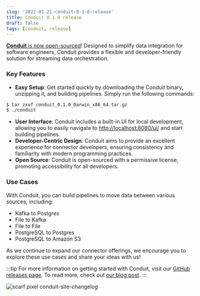 ```yaml
---
slug: '2022-01-21-conduit-0-1-0-release'
title: Conduit 0.1.0 release
draft: false
tags: [conduit, release]
---
```


[**Conduit** is now open-sourced](https://github.com/ConduitIO/conduit/releases/tag/v0.1.0)! Designed to simplify data integration for software engineers, Conduit provides a flexible and developer-friendly solution for streaming data orchestration.

<!--truncate-->

### Key Features

- **Easy Setup**: Get started quickly by downloading the Conduit binary, unzipping it, and building pipelines. Simply run the following commands:

```bash
$ tar zxvf conduit_0.1.0_Darwin_x86_64.tar.gz
$ ./conduit
```

- **User Interface**: Conduit includes a built-in UI for local development, allowing you to easily navigate to [http://localhost:8080/ui/](http://localhost:8080/ui/) and start building pipelines.
- **Developer-Centric Design**: Conduit aims to provide an excellent experience for connector developers, ensuring consistency and familiarity with modern programming practices.
- **Open Source**: Conduit is open-sourced with a permissive license, promoting accessibility for all developers.

### Use Cases

With Conduit, you can build pipelines to move data between various sources, including:
- Kafka to Postgres
- File to Kafka
- File to File
- PostgreSQL to Postgres
- PostgreSQL to Amazon S3

As we continue to expand our connector offerings, we encourage you to explore these use cases and share your ideas with us!

:::tip
For more information on getting started with Conduit, visit our [GitHub releases page](https://github.com/meroxa/conduit/releases). To read more, check out [our blog post](https://meroxa.com/blog/conduit-streaming-data-integration-for-developers/).
:::

![scarf pixel conduit-site-changelog](https://static.scarf.sh/a.png?x-pxid=b43cda70-9a98-4938-8857-471cc05e99c5)